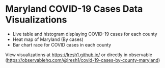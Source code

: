 # Maryland COVID-19 Cases Data Visualizations

- Live table and histogram displaying COVID-19 cases for each county
- Heat map of Maryland (By cases)
- Bar chart race for COVID cases in each county 


View visualizations at https://lresh1.github.io/ or directly in observable (https://observablehq.com/@lresh1/covid-19-cases-by-county-maryland)
